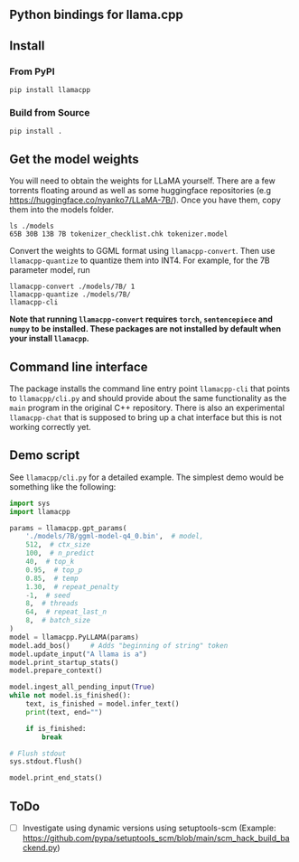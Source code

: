 ## Python bindings for llama.cpp

## Install
### From PyPI

```
pip install llamacpp
```

### Build from Source

```
pip install .
```

## Get the model weights

You will need to obtain the weights for LLaMA yourself. There are a few torrents floating around as well as some huggingface repositories (e.g https://huggingface.co/nyanko7/LLaMA-7B/). Once you have them, copy them into the models folder.

```
ls ./models
65B 30B 13B 7B tokenizer_checklist.chk tokenizer.model
```

Convert the weights to GGML format using `llamacpp-convert`. Then use `llamacpp-quantize` to quantize them into INT4. For example, for the 7B parameter model, run

```
llamacpp-convert ./models/7B/ 1
llamacpp-quantize ./models/7B/
llamacpp-cli
```

**Note that running `llamacpp-convert` requires `torch`, `sentencepiece` and `numpy` to be installed. These packages are not installed by default when your install `llamacpp`.**

## Command line interface

The package installs the command line entry point `llamacpp-cli` that points to `llamacpp/cli.py` and should provide about the same functionality as the `main` program in the original C++ repository. There is also an experimental `llamacpp-chat` that is supposed to bring up a chat interface but this is not working correctly yet.

## Demo script

See `llamacpp/cli.py` for a detailed example. The simplest demo would be something like the following:

```python
import sys
import llamacpp

params = llamacpp.gpt_params(
    './models/7B/ggml-model-q4_0.bin',  # model,
    512,  # ctx_size
    100,  # n_predict
    40,  # top_k
    0.95,  # top_p
    0.85,  # temp
    1.30,  # repeat_penalty
    -1,  # seed
    8,  # threads
    64,  # repeat_last_n
    8,  # batch_size
)
model = llamacpp.PyLLAMA(params)
model.add_bos()     # Adds "beginning of string" token
model.update_input("A llama is a")
model.print_startup_stats()
model.prepare_context()

model.ingest_all_pending_input(True)
while not model.is_finished():
    text, is_finished = model.infer_text()
    print(text, end="")

    if is_finished:
        break

# Flush stdout
sys.stdout.flush()

model.print_end_stats()
```

## ToDo

- [ ] Investigate using dynamic versions using setuptools-scm (Example: https://github.com/pypa/setuptools_scm/blob/main/scm_hack_build_backend.py)

